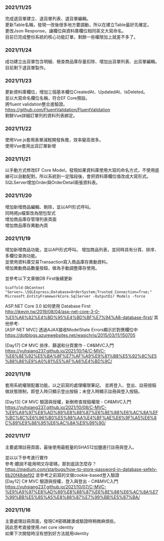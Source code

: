 ### 2021/11/25
完成退貨單建立、退貨單列表、退貨單編輯。  
更新Table名稱，發現一改後很多地方要調動，所以在建立Table最好先確定。    
更改Json Response，讓欄位與資料庫欄位相同英文大寫命名。  
目前已完成整份系統的核心功能訂單，剩餘一些權限加上就差不多了。   

### 2021/11/24
成功建立出貨單包含明細、檢查商品庫存量扣除、增加出貨單列表、出貨單編輯。  
目前剩下退貨單製作。  

### 2021/11/23
更新資料庫欄位，增加三個基本欄位CreatedAt、UpdatedAt、IsDeleted。  
並以大寫命名欄位名稱，符合EF Core預設。  
將fluent validation整合進驗證。  
https://github.com/FluentValidation/FluentValidation    
剩餘Vue詳細訂單列的資料列表綁定。  

### 2021/11/22
使用Vue.js套用表單減輕開發負擔，效率變高很多。  
使用Vue套用出貨訂單新增  

### 2021/11/21
以手動方式修改EF Core Model，發現如果資料庫使用大寫的命名方式，不使用底線可以自動配對。所以系統到一定階段後，會把資料庫欄位值改成大寫形式。  
SQLServer增加Order與OrderDetail兩張資料表。  

### 2021/11/20
增加新增商品編輯、刪除，並以API形式呼叫。   
同時將js檔案改為閉包型式  
增加商品庫存管理列表頁面  
增加商品庫存異動內頁  

### 2021/11/19
增加新增商品功能，並以API形式呼叫。 
增加商品列表，並同時具有分頁、排序、多欄位查詢功能。   
並使用資料庫交易Transaction寫入商品庫存異動資料。  
增加異動商品數量按鈕，做為手動調整庫存使用。  

並參考以下文章做DB First後續更新  
```
Scaffold-DbContext "Server=.\SQLExpress;Database=OrderSystem;Trusted_Connection=True;" Microsoft.EntityFrameworkCore.SqlServer -OutputDir Models -force
```
ASP.NET Core 3.0 如何使用 Database First  
http://ikevin.tw/2019/08/04/asp-net-core-3-0-%E5%A6%82%E4%BD%95%E4%BD%BF%E7%94%A8-database-first/
其他參考:  
[ASP NET MVC] 透過AJAX接收ModelState Errors顯示於對應欄位中  
https://dotblogs.azurewebsites.net/wasichris/2015/03/11/150705

[Day17] C# MVC 排序、篩選和分頁實作 - C#&MVC入門  
https://yuhsiang237.github.io/2021/10/14/C-MVC-%E6%8E%92%E5%BA%8F%E7%AF%A9%E9%81%B8%E5%92%8C%E5%88%86%E9%A0%81%E5%AF%A6%E4%BD%9C/
### 2021/11/18
套用系統權限配置功能，以之前寫的處理權限筆記。
並將登入、登出、註冊按鈕做狀態限制，即登入時只顯示登出按鈕；未登入時顯示註冊與登入按鈕。

[Day13] C# MVC 驗證與授權，新刪修查按鈕權限 - C#&MVC入門  
https://yuhsiang237.github.io/2021/10/08/C-MVC-%E9%A9%97%E8%AD%89%E8%88%87%E6%8E%88%E6%AC%8A%EF%BC%8C%E6%96%B0%E5%88%AA%E4%BF%AE%E6%9F%A5%E6%8C%89%E9%88%95%E6%AC%8A%E9%99%90/

### 2021/11/17
主要處理註冊頁面，最後使用最輕量的SHA512加鹽進行註冊與登入。

並以以下參考進行實作  
參考:聽說不能用明文存密碼，那到底該怎麼存？  
https://medium.com/starbugs/how-to-store-password-in-database-sefely-6b20f48def92
並參考之前寫的文做cookie-based登入驗證  
[Day12] C# MVC 驗證與授權，登入與登出 - C#&MVC入門  
https://yuhsiang237.github.io/2021/10/07/C-MVC-%E9%A9%97%E8%AD%89%E8%88%87%E6%8E%88%E6%AC%8A%E7%99%BB%E5%85%A5%E8%88%87%E7%99%BB%E5%87%BA/

### 2021/11/16
主要處理註冊頁面，發現C#密碼雜湊或驗證時稍微麻煩些。  
因此思考直接使用.net core identity  
如果下次開發時沒有想到好方法就用identity 
